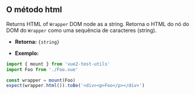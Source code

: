 ## O método html

Returns HTML of `Wrapper` DOM node as a string.
Retorna o HTML do nó do DOM do `Wrapper` como uma sequência de caracteres (string).

- **Retorna:** `{string}`

- **Exemplo:**

```js
import { mount } from 'vue2-test-utils'
import Foo from './Foo.vue'

const wrapper = mount(Foo)
expect(wrapper.html()).toBe('<div><p>Foo</p></div>')
```
